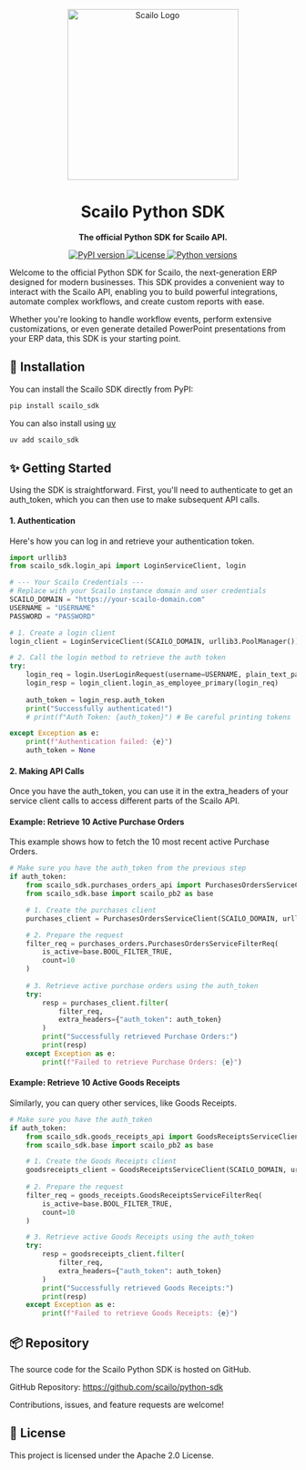 <p align="center">
<img src="https://pub-fbb2435be97c492d8ece0578844483ea.r2.dev/scailo-logo.png" alt="Scailo Logo" width="300"/>
</p>

<h1 align="center">Scailo Python SDK</h1>

<p align="center">
<strong>The official Python SDK for Scailo API.</strong>
</p>

<p align="center">
<a href="https://pypi.org/project/scailo-sdk/">
<img src="https://img.shields.io/pypi/v/scailo_sdk.svg" alt="PyPI version">
</a>
<a href="https://github.com/scailo/python-sdk/blob/main/LICENSE">
<img src="https://img.shields.io/badge/License-Apache%202.0-blue.svg" alt="License">
</a>
<a href="https://pypi.org/project/scailo-sdk/">
<img src="https://img.shields.io/pypi/pyversions/scailo_sdk.svg" alt="Python versions">
</a>
</p>

Welcome to the official Python SDK for Scailo, the next-generation ERP designed for modern businesses. This SDK provides a convenient way to interact with the Scailo API, enabling you to build powerful integrations, automate complex workflows, and create custom reports with ease.

Whether you're looking to handle workflow events, perform extensive customizations, or even generate detailed PowerPoint presentations from your ERP data, this SDK is your starting point.

## 🚀 Installation

You can install the Scailo SDK directly from PyPI:

```bash
pip install scailo_sdk
```

You can also install using [uv](https://docs.astral.sh/uv/)

```bash
uv add scailo_sdk
```

## ✨ Getting Started

Using the SDK is straightforward. First, you'll need to authenticate to get an auth_token, which you can then use to make subsequent API calls.

#### 1. Authentication

Here's how you can log in and retrieve your authentication token.

```python
import urllib3
from scailo_sdk.login_api import LoginServiceClient, login

# --- Your Scailo Credentials ---
# Replace with your Scailo instance domain and user credentials
SCAILO_DOMAIN = "https://your-scailo-domain.com"
USERNAME = "USERNAME"
PASSWORD = "PASSWORD"

# 1. Create a login client
login_client = LoginServiceClient(SCAILO_DOMAIN, urllib3.PoolManager())

# 2. Call the login method to retrieve the auth token
try:
    login_req = login.UserLoginRequest(username=USERNAME, plain_text_password=PASSWORD)
    login_resp = login_client.login_as_employee_primary(login_req)
    
    auth_token = login_resp.auth_token
    print("Successfully authenticated!")
    # print(f"Auth Token: {auth_token}") # Be careful printing tokens

except Exception as e:
    print(f"Authentication failed: {e}")
    auth_token = None
```

#### 2. Making API Calls

Once you have the auth_token, you can use it in the extra_headers of your service client calls to access different parts of the Scailo API.

#### Example: Retrieve 10 Active Purchase Orders

This example shows how to fetch the 10 most recent active Purchase Orders.

```python
# Make sure you have the auth_token from the previous step
if auth_token:
    from scailo_sdk.purchases_orders_api import PurchasesOrdersServiceClient, purchases_orders
    from scailo_sdk.base import scailo_pb2 as base

    # 1. Create the purchases client
    purchases_client = PurchasesOrdersServiceClient(SCAILO_DOMAIN, urllib3.PoolManager())

    # 2. Prepare the request
    filter_req = purchases_orders.PurchasesOrdersServiceFilterReq(
        is_active=base.BOOL_FILTER_TRUE, 
        count=10
    )
    
    # 3. Retrieve active purchase orders using the auth_token
    try:
        resp = purchases_client.filter(
            filter_req, 
            extra_headers={"auth_token": auth_token}
        )
        print("Successfully retrieved Purchase Orders:")
        print(resp)
    except Exception as e:
        print(f"Failed to retrieve Purchase Orders: {e}")

```

#### Example: Retrieve 10 Active Goods Receipts

Similarly, you can query other services, like Goods Receipts.

```python
# Make sure you have the auth_token
if auth_token:
    from scailo_sdk.goods_receipts_api import GoodsReceiptsServiceClient, goods_receipts
    from scailo_sdk.base import scailo_pb2 as base

    # 1. Create the Goods Receipts client
    goodsreceipts_client = GoodsReceiptsServiceClient(SCAILO_DOMAIN, urllib3.PoolManager())
    
    # 2. Prepare the request
    filter_req = goods_receipts.GoodsReceiptsServiceFilterReq(
        is_active=base.BOOL_FILTER_TRUE, 
        count=10
    )

    # 3. Retrieve active Goods Receipts using the auth_token
    try:
        resp = goodsreceipts_client.filter(
            filter_req,
            extra_headers={"auth_token": auth_token}
        )
        print("Successfully retrieved Goods Receipts:")
        print(resp)
    except Exception as e:
        print(f"Failed to retrieve Goods Receipts: {e}")
```

## 📦 Repository

The source code for the Scailo Python SDK is hosted on GitHub.

GitHub Repository: https://github.com/scailo/python-sdk

Contributions, issues, and feature requests are welcome!

## 📄 License

This project is licensed under the Apache 2.0 License.